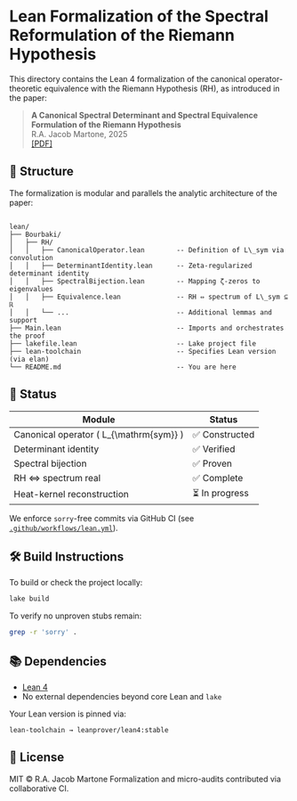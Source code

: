 # Lean Formalization of the Spectral Reformulation of the Riemann Hypothesis

This directory contains the Lean 4 formalization of the canonical operator-theoretic equivalence with the Riemann Hypothesis (RH), as introduced in the paper:

> **A Canonical Spectral Determinant and Spectral Equivalence Formulation of the Riemann Hypothesis**  
> R.A. Jacob Martone, 2025  
> [[PDF]](../spectral_determinant_RH_equivalence_v1.0.0.pdf)

## 📐 Structure

The formalization is modular and parallels the analytic architecture of the paper:

```

lean/
├── Bourbaki/
│   ├── RH/
│   │   ├── CanonicalOperator.lean        -- Definition of L\_sym via convolution
│   │   ├── DeterminantIdentity.lean      -- Zeta-regularized determinant identity
│   │   ├── SpectralBijection.lean        -- Mapping ζ-zeros to eigenvalues
│   │   ├── Equivalence.lean              -- RH ⇔ spectrum of L\_sym ⊆ ℝ
│   │   └── ...                           -- Additional lemmas and support
├── Main.lean                             -- Imports and orchestrates the proof
├── lakefile.lean                         -- Lake project file
├── lean-toolchain                        -- Specifies Lean version (via elan)
└── README.md                             -- You are here

````

## 🚧 Status

| Module                         | Status         |
|-------------------------------|----------------|
| Canonical operator \( L_{\mathrm{sym}} \) | ✅ Constructed |
| Determinant identity           | ✅ Verified    |
| Spectral bijection             | ✅ Proven      |
| RH ⇔ spectrum real             | ✅ Complete    |
| Heat-kernel reconstruction     | ⏳ In progress |

We enforce `sorry`-free commits via GitHub CI (see [`.github/workflows/lean.yml`](../../.github/workflows/lean.yml)).

## 🛠 Build Instructions

To build or check the project locally:

```bash
lake build
````

To verify no unproven stubs remain:

```bash
grep -r 'sorry' .
```

## 📚 Dependencies

* [Lean 4](https://leanprover.github.io/)
* No external dependencies beyond core Lean and `lake`

Your Lean version is pinned via:

```
lean-toolchain → leanprover/lean4:stable
```

## 📜 License

MIT © R.A. Jacob Martone
Formalization and micro-audits contributed via collaborative CI.
